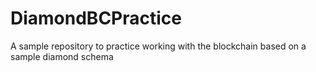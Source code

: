 # DiamondBCPractice

A sample repository to practice working with the blockchain based on a sample diamond schema 
